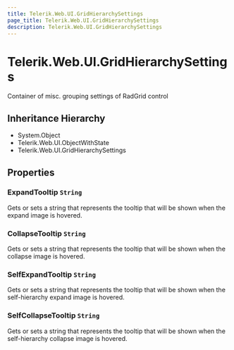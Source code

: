 ```yaml
---
title: Telerik.Web.UI.GridHierarchySettings
page_title: Telerik.Web.UI.GridHierarchySettings
description: Telerik.Web.UI.GridHierarchySettings
---
```


# Telerik.Web.UI.GridHierarchySettings

Container of misc. grouping settings of RadGrid control

## Inheritance Hierarchy

* System.Object
* Telerik.Web.UI.ObjectWithState
* Telerik.Web.UI.GridHierarchySettings

## Properties

###  ExpandTooltip `String`

Gets or sets a string that represents the tooltip that will be shown when the
            expand image is hovered.

###  CollapseTooltip `String`

Gets or sets a string that represents the tooltip that will be shown when the
            collapse image is hovered.

###  SelfExpandTooltip `String`

Gets or sets a string that represents the tooltip that will be shown when the
            self-hierarchy expand image is hovered.

###  SelfCollapseTooltip `String`

Gets or sets a string that represents the tooltip that will be shown when the
            self-hierarchy collapse image is hovered.

